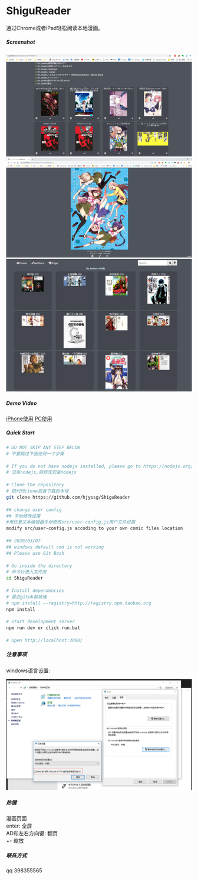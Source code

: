 # ShiguReader

通过Chrome或者iPad轻松阅读本地漫画。

##### Screenshot

![screenshot-01](screenshot/01.png)
![screenshot-02](screenshot/02.png)
![screenshot-03](screenshot/03.png)

##### Demo Video

[iPhone使用](https://www.bilibili.com/video/BV1xt4y1U73L/)
[PC使用](https://www.bilibili.com/video/BV1t64y1u729/)



##### Quick Start

```bash
# DO NOT SKIP ANY STEP BELOW
# 不要跳过下面任何一个步骤

# If you do not have nodejs installed, please go to https://nodejs.org/
# 没有nodejs,麻烦先安装nodejs

# Clone the repository
# 把代码clone或者下载到本地
git clone https://github.com/hjyssg/ShiguReader

## change user config
## 手动修改设置
#用任意文本编辑器手动修改src/user-config.js用户文件设置  
modify src/user-config.js accoding to your own comic files location

## 2020/03/07
## windows default cmd is not working
## Please use Git Bash 

# Go inside the directory
# 命令行进入文件夹
cd ShiguReader

# Install dependencies
# 最近gitub都被墙
# npm install --registry=http://registry.npm.taobao.org
npm install

# Start development server
npm run dev or click run.bat

# open http://localhost:3000/
```

##### 注意事项
windows语言设置:

![unicode setting](screenshot/unicode-setting.png)

##### 热键
漫画页面  
enter: 全屏  
AD和左右方向键: 翻页  
+- 缩放  



##### 联系方式
qq 398355565

